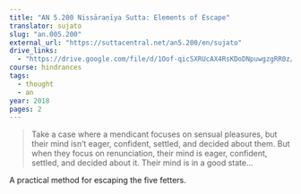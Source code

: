 ```yaml
---
title: "AN 5.200 Nissāraṇīya Sutta: Elements of Escape"
translator: sujato
slug: "an.005.200"
external_url: "https://suttacentral.net/an5.200/en/sujato"
drive_links:
  - "https://drive.google.com/file/d/1Oof-qicSXRUcAX4RsKDoDNpuwgzgRR0z/view?usp=drivesdk"
course: hindrances
tags:
  - thought
  - an
year: 2018
pages: 2
---
```


> Take a case where a mendicant focuses on sensual pleasures, but their mind isn’t eager, confident, settled, and decided about them.
But when they focus on renunciation, their mind is eager, confident, settled, and decided about it. Their mind is in a good state...

A practical method for escaping the five fetters.
